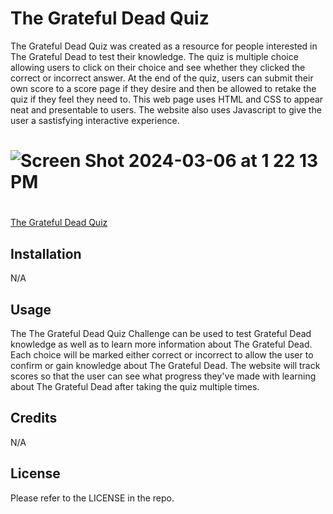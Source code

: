 # The Grateful Dead Quiz

The Grateful Dead Quiz was created as a resource for people interested in The Grateful Dead to test their knowledge. The quiz is multiple choice allowing users to click on their choice and see whether they clicked the correct or incorrect answer. At the end of the quiz, users can submit their own score to a score page if they desire and then be allowed to retake the quiz if they feel they need to. This web page uses HTML and CSS to appear neat and presentable to users. The website also uses Javascript to give the user a sastisfying interactive experience. 

# ![Screen Shot 2024-03-06 at 1 22 13 PM](https://github.com/BrainAtoms/The_Grateful_Dead_Quiz/assets/61917285/ee3299a8-09fe-4f73-9f05-06077f432615)

#
[The Grateful Dead Quiz](https://brainatoms.github.io/The_Grateful_Dead_Quiz/)

## Installation

N/A

## Usage

The The Grateful Dead Quiz Challenge can be used to test Grateful Dead knowledge as well as to learn more information about The Grateful Dead. Each choice will be marked either correct or incorrect to allow the user to confirm or gain knowledge about The Grateful Dead. The website will track scores so that the user can see what progress they've made with learning about The Grateful Dead after taking the quiz multiple times. 

## Credits

N/A

## License

Please refer to the LICENSE in the repo.